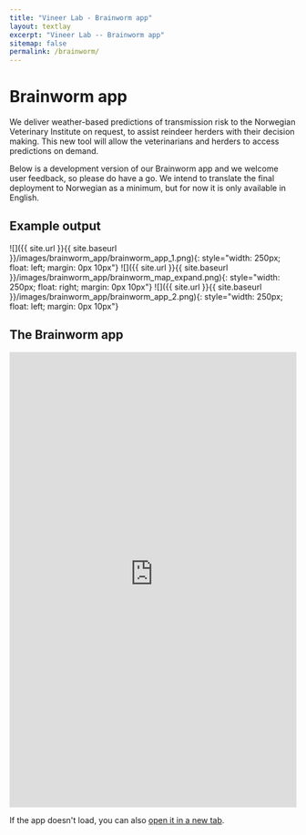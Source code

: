 ```yaml
---
title: "Vineer Lab - Brainworm app"
layout: textlay
excerpt: "Vineer Lab -- Brainworm app"
sitemap: false
permalink: /brainworm/
---
```


# Brainworm app

We deliver weather-based predictions of transmission risk to the Norwegian Veterinary Institute on request, to assist reindeer herders with their decision making. This new tool will allow the veterinarians and herders to access predictions on demand.

Below is a development version of our Brainworm app and we welcome user feedback, so please do have a go. We intend to translate the final deployment to Norwegian as a minimum, but for now it is only available in English.

## Example output 
![]({{ site.url }}{{ site.baseurl }}/images/brainworm_app/brainworm_app_1.png){: style="width: 250px; float: left; margin: 0px  10px"}
![]({{ site.url }}{{ site.baseurl }}/images/brainworm_app/brainworm_map_expand.png){: style="width: 250px; float: right; margin: 0px  10px"}
![]({{ site.url }}{{ site.baseurl }}/images/brainworm_app/brainworm_app_2.png){: style="width: 250px; float: left; margin: 0px  10px"}

## The Brainworm app

<iframe src="https://0q8ner-hannah-vineer.shinyapps.io/livtsja-vikke-app/" 
        width="100%" 
        height="800" 
        frameborder="0" 
        scrolling="no">
</iframe>
<p>If the app doesn't load, you can also <a href="https://0q8ner-hannah-vineer.shinyapps.io/livtsja-vikke-app/" target="_blank">open it in a new tab</a>.</p>

